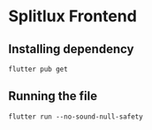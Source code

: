 # Splitlux Frontend

## Installing dependency
`flutter pub get`

## Running the file
`flutter run --no-sound-null-safety`

